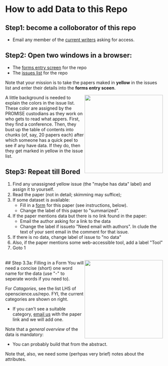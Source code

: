 # How to add Data to this Repo

## Step1: become a colloborator of this repo

+ Email any member of the [current writers](https://github.com/opensciences/opensciences.github.io/graphs/contributors)
  asking for access.
  
## Step2: Open two windows in a browser:

+ The [forms entry screen](http://openscience.us/repo/contribute/donate) for the repo
+ The [issues list](https://github.com/opensciences/opensciences.github.io/issues) for the repo

Note that your mission is to take the papers maked in **yellow** in the 
issues list and enter their details into the **forms entry sceen**.

<img src="http://snag.gy/uUQar.jpg" align=right width=250>

A little background is needed to explain the colors in the issue list. These color are assigned by the PROMISE custodians as they work on who gets to read what appers. First, they find a conference. Then, they bust up the table of contents into chunks (of, say, 20 papers each) after which someone has a quick peel to see if any have data. If they do, then they get marked in yellow in the issue list.

## Step3: Repeat till Bored

1. Find any unassigned yellow issue (the "maybe has data" label) and assign it to yourself.
2. Read the paper (not in detail; skimming may suffice);
3. If some dataset is available:
      + Fill in a   [form](http://openscience.us/repo/contribute/donate) for this paper (see instructions, below).
      + Change the label of this paper to "summarized".
4. If the paper mentions data but there is no link found in the paper:
      + Email the author asking for a link to the data
      + Change the label if issueto "Need email with authors". In clude the text of your sent email in the comment for that issue.
5. If there is no data, change label of issue to "no data"
6. Also, if the paper mentions some web-accessible tool, add a label "Tool"
7. Goto 1

<br clear=all>
## Step 3.3a: Filling in a Form

<img src="http://snag.gy/W1bRe.jpg" width=250 align=right>
You will need a concise (short) one word name for the data (use "-" to seperate words if you need to).


For _Catagories_, see the list LHS of openscience.us/repo. FYI, the current categories are shown on right.

+ If you can't see a suitable category, [email us](mailto:openscience.content@gmail.com) with the paper link and we will add one.

Note that a _general overview_ of the data is mandatory:

+ You can probably build that from the abstract.

Note that, also, we need some (perhpas very brief) notes about the attributes.


 
